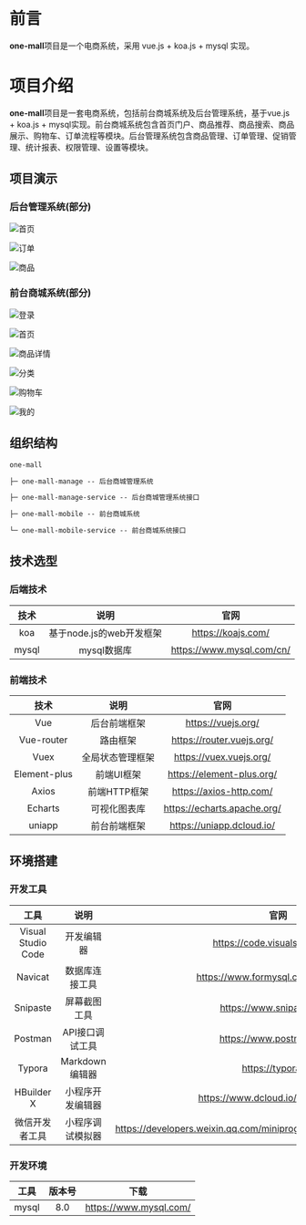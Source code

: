 # 前言

**one-mall**项目是一个电商系统，采用 vue.js + koa.js + mysql 实现。

# 项目介绍

**one-mall**项目是一套电商系统，包括前台商城系统及后台管理系统，基于vue.js + koa.js + mysql实现。前台商城系统包含首页门户、商品推荐、商品搜索、商品展示、购物车、订单流程等模块。后台管理系统包含商品管理、订单管理、促销管理、统计报表、权限管理、设置等模块。

## 项目演示

### 后台管理系统(部分)

![首页](http://120.77.30.174:8000/github/one-mall1.png)

![订单](http://120.77.30.174:8000/github/one-mall2.png)

![商品](http://120.77.30.174:8000/github/one-mall3.png)

### 前台商城系统(部分)

![登录](http://120.77.30.174:8000/github/one-mall4.png)

![首页](http://120.77.30.174:8000/github/one-mall5.png)

![商品详情](http://120.77.30.174:8000/github/one-mall6.png)

![分类](http://120.77.30.174:8000/github/one-mall8.png)

![购物车](http://120.77.30.174:8000/github/one-mall9.png)

![我的](http://120.77.30.174:8000/github/one-mall7.png)

## 组织结构

```markdown
one-mall

├─ one-mall-manage -- 后台商城管理系统

├─ one-mall-manage-service -- 后台商城管理系统接口

├─ one-mall-mobile -- 前台商城系统

└─ one-mall-mobile-service -- 前台商城系统接口
```

## 技术选型

### 后端技术

| 技术  |           说明           |           官网            |
| :---: | :----------------------: | :-----------------------: |
|  koa  | 基于node.js的web开发框架 |    https://koajs.com/     |
| mysql |       mysql数据库        | https://www.mysql.com/cn/ |



### 前端技术

|     技术     |       说明       |            官网             |
| :----------: | :--------------: | :-------------------------: |
|     Vue      |   后台前端框架   |     https://vuejs.org/      |
|  Vue-router  |     路由框架     |  https://router.vuejs.org/  |
|     Vuex     | 全局状态管理框架 |   https://vuex.vuejs.org/   |
| Element-plus |    前端UI框架    |  https://element-plus.org/  |
|    Axios     |   前端HTTP框架   |   https://axios-http.com/   |
|   Echarts    |   可视化图表库   | https://echarts.apache.org/ |
|    uniapp    |   前台前端框架   |  https://uniapp.dcloud.io/  |



## 环境搭建

### 开发工具

|        工具        |       说明       |                             官网                             |
| :----------------: | :--------------: | :----------------------------------------------------------: |
| Visual Studio Code |    开发编辑器    |                https://code.visualstudio.com/                |
|      Navicat       |  数据库连接工具  |             https://www.formysql.com/xiazai.html             |
|      Snipaste      |   屏幕截图工具   |                  https://www.snipaste.com/                   |
|      Postman       | API接口调试工具  |                   https://www.postman.com/                   |
|       Typora       |  Markdown编辑器  |                      https://typora.io/                      |
|     HBuilder X     | 小程序开发编辑器 |             https://www.dcloud.io/hbuilderx.html             |
|   微信开发者工具   | 小程序调试模拟器 | https://developers.weixin.qq.com/miniprogram/dev/devtools/download.html |

### 开发环境

| 工具  | 版本号 |          下载          |
| :---: | :----: | :--------------------: |
| mysql |  8.0   | https://www.mysql.com/ |
